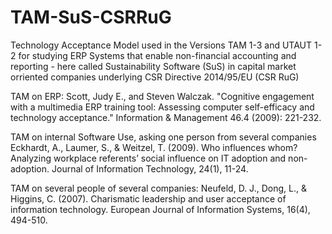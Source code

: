 # TAM-SuS-CSRRuG
Technology Acceptance Model used in the Versions TAM 1-3 and UTAUT 1-2 for studying ERP Systems that enable non-financial accounting and reporting - here called Sustainability Software (SuS) in capital market orriented companies underlying CSR Directive 2014/95/EU (CSR RuG) 



TAM on ERP: 
Scott, Judy E., and Steven Walczak. "Cognitive engagement with a multimedia ERP training tool: Assessing computer self-efficacy and technology acceptance." Information & Management 46.4 (2009): 221-232.

TAM on internal Software Use, asking one person from several companies
Eckhardt, A., Laumer, S., & Weitzel, T. (2009). Who influences whom? Analyzing workplace referents’ social influence on IT adoption and non-adoption. Journal of Information Technology, 24(1), 11-24.

TAM on several people of several companies: 
Neufeld, D. J., Dong, L., & Higgins, C. (2007). Charismatic leadership and user acceptance of information technology. European Journal of Information Systems, 16(4), 494-510.
